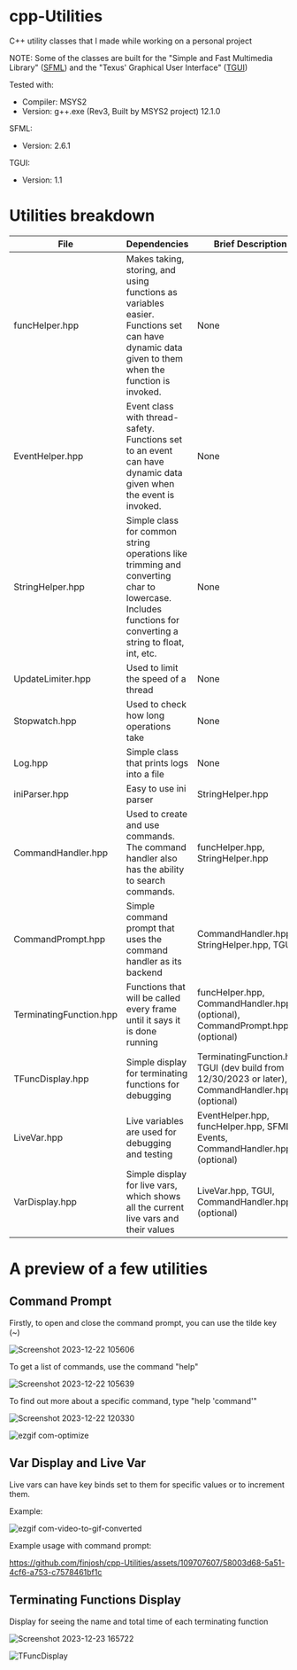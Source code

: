 # cpp-Utilities
C++ utility classes that I made while working on a personal project

NOTE: Some of the classes are built for the "Simple and Fast Multimedia Library" ([SFML](https://www.sfml-dev.org/index.php)) and the "Texus' Graphical User Interface" ([TGUI](https://tgui.eu/))

Tested with: 
  - Compiler: MSYS2
  - Version: g++.exe (Rev3, Built by MSYS2 project) 12.1.0

SFML:
  - Version: 2.6.1

TGUI:
  - Version: 1.1

# Utilities breakdown
| File | Dependencies | Brief Description |
| --- | --- | --- |
| funcHelper.hpp | Makes taking, storing, and using functions as variables easier. Functions set can have dynamic data given to them when the function is invoked. | None |
| EventHelper.hpp | Event class with thread-safety. Functions set to an event can have dynamic data given when the event is invoked. | None |
| StringHelper.hpp | Simple class for common string operations like trimming and converting char to lowercase. Includes functions for converting a string to float, int, etc. | None |
| UpdateLimiter.hpp | Used to limit the speed of a thread | None |
| Stopwatch.hpp | Used to check how long operations take | None |
| Log.hpp | Simple class that prints logs into a file | None |
| iniParser.hpp | Easy to use ini parser | StringHelper.hpp |
| CommandHandler.hpp | Used to create and use commands. The command handler also has the ability to search commands. | funcHelper.hpp, StringHelper.hpp |
| CommandPrompt.hpp | Simple command prompt that uses the command handler as its backend | CommandHandler.hpp, StringHelper.hpp, TGUI |
| TerminatingFunction.hpp | Functions that will be called every frame until it says it is done running | funcHelper.hpp, CommandHandler.hpp (optional), CommandPrompt.hpp (optional) |
| TFuncDisplay.hpp | Simple display for terminating functions for debugging | TerminatingFunction.hpp, TGUI (dev build from 12/30/2023 or later), CommandHandler.hpp (optional) |
| LiveVar.hpp | Live variables are used for debugging and testing | EventHelper.hpp, funcHelper.hpp, SFML Events, CommandHandler.hpp (optional) |
| VarDisplay.hpp | Simple display for live vars, which shows all the current live vars and their values | LiveVar.hpp, TGUI, CommandHandler.hpp (optional) |

# A preview of a few utilities

## Command Prompt

Firstly, to open and close the command prompt, you can use the tilde key (~)

![Screenshot 2023-12-22 105606](https://github.com/finjosh/cpp-Utilities/assets/109707607/b2e0ddac-76d3-40de-bfeb-456b96416b92)

To get a list of commands, use the command "help"

![Screenshot 2023-12-22 105639](https://github.com/finjosh/cpp-Utilities/assets/109707607/74438a7b-c2be-46dc-8fc5-285086b4b321)

To find out more about a specific command, type "help 'command'"

![Screenshot 2023-12-22 120330](https://github.com/finjosh/cpp-Utilities/assets/109707607/4bb83900-17a1-48e3-807f-225d1c03b468)

![ezgif com-optimize](https://github.com/finjosh/cpp-Utilities/assets/109707607/9786e255-aeed-453c-b2d4-42be619531f5)

## Var Display and Live Var

Live vars can have key binds set to them for specific values or to increment them.

Example:

![ezgif com-video-to-gif-converted](https://github.com/finjosh/cpp-Utilities/assets/109707607/cdb428d4-5b0c-455b-911b-3e4023e45b8c)

Example usage with command prompt:

https://github.com/finjosh/cpp-Utilities/assets/109707607/58003d68-5a51-4cf6-a753-c7578461bf1c

## Terminating Functions Display

Display for seeing the name and total time of each terminating function

![Screenshot 2023-12-23 165722](https://github.com/finjosh/cpp-Utilities/assets/109707607/e9649332-6aa2-4803-aa5f-f84c1e2fb868)

![TFuncDisplay](https://github.com/finjosh/cpp-Utilities/assets/109707607/02feac9a-3e17-4246-978f-5aca69cb8229)

